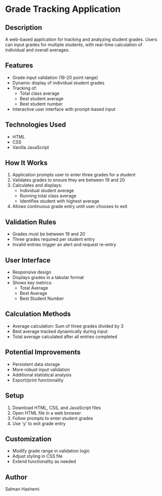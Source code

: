 # Grade Tracking Application

## Description
A web-based application for tracking and analyzing student grades. Users can input grades for multiple students, with real-time calculation of individual and overall averages.

## Features
- Grade input validation (19-20 point range)
- Dynamic display of individual student grades
- Tracking of:
  - Total class average
  - Best student average
  - Best student number
- Interactive user interface with prompt-based input

## Technologies Used
- HTML
- CSS
- Vanilla JavaScript

## How It Works
1. Application prompts user to enter three grades for a student
2. Validates grades to ensure they are between 19 and 20
3. Calculates and displays:
   - Individual student average
   - Running total class average
   - Identifies student with highest average
4. Allows continuous grade entry until user chooses to exit

## Validation Rules
- Grades must be between 19 and 20
- Three grades required per student entry
- Invalid entries trigger an alert and request re-entry

## User Interface
- Responsive design
- Displays grades in a tabular format
- Shows key metrics:
  - Total Average
  - Best Average
  - Best Student Number

## Calculation Methods
- Average calculation: Sum of three grades divided by 3
- Best average tracked dynamically during input
- Total average calculated after all entries completed

## Potential Improvements
- Persistent data storage
- More robust input validation
- Additional statistical analysis
- Export/print functionality

## Setup
1. Download HTML, CSS, and JavaScript files
2. Open HTML file in a web browser
3. Follow prompts to enter student grades
4. Use 'y' to exit grade entry

## Customization
- Modify grade range in validation logic
- Adjust styling in CSS file
- Extend functionality as needed


## Author
Salman Hashemi

